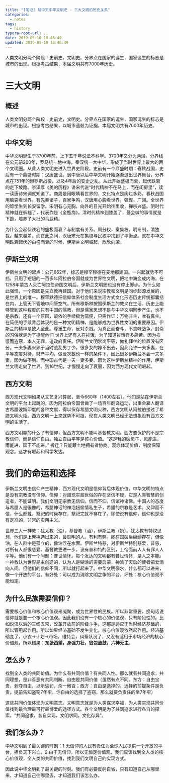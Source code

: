 ```yaml
---
title: "[笔记] 易中天中华文明史 - 三大文明的历史关系"
categories:
  - notes
tags:
  - history
typora-root-url: ..
date: 2019-05-10 18:46:49
updated: 2019-05-10 18:46:49
---
```


人类文明分两个阶段：史前史，文明史。分界点在国家的诞生，国家诞生的标志是城市的出现。根据考古结果，本届文明共有7000年历史。

# 三大文明

## 概述

人类文明分两个阶段：史前史，文明史。分界点在国家的诞生，国家诞生的标志是城市的出现。根据考古结果，以城市遗骸为证据，本届文明共有7000年历史。

## 中华文明

中华文明诞生于3700年前。上下五千年说法不科学。3700年又分为两段。分界线在公元前200年，罗马统一地中海，秦汉统一大中华，形成了当时世界上最大的两个文明圈。从此人类文明史进入世界史阶段。史前有一个鼎盛时期：春秋战国，史后有一个鼎盛时期：汉唐盛世。到中唐以后中华文明开始逐渐退出世界舞台，分界点在751年的怛罗斯战役，以及4年后的安史之乱。从此开始盛极而衰，起伏跌宕的走下坡路。李泽厚《美的历程》讲宋代说“时代精神不在马上，而在闺房里”，读一读唐诗宋词就知道了。商周是用眼睛看世界的，文化特点是绚烂多彩，春秋战国用脑袋看世界，有先秦诸子，百家争鸣，汉唐用心胸看世界，强悍，广阔。全世界的留学生到长安留学。宋明有心无胸，向外的目光开始往里收，禅宗兴盛。明时代精神就在裤裆了，代表作是《金瓶梅》。清时代精神到膝盖了，最会做的事情就是下跪，培养了大批的马屁精。

为什么会起伏跌宕的盛极而衰？与制度有关系。周分权，秦集权，明专制，清独裁。越来越差。而在此之间，汉唐宋元在集权与民权中找到了平衡点。就在中华文明跌宕起伏的由盛而衰的时候，伊斯兰文明崛起，欣欣向荣。

## 伊斯兰文明

伊斯兰文明的起点：公元662年，标志是穆罕穆德在麦地那建国。一兴起就势不可挡，只用了短短的一百多年阿拉伯帝国就成为世界性文明，把地中海变成内海。在1258年蒙古人灭亡阿拉伯帝国文明后，伊斯兰文明圈也没有停止脚步。为什么如此强悍，一个原因是先立教再建国。对于他们来说宗教和文明是同步起源发展的，是世界上的唯一。穆罕默德把信仰体系社会制度生活方式文化形态历史传统都囊括在内，上管天下管地中间管空气。所有穆斯林按照伊斯兰的教义在生活。历史上能够管到这种程度的只有中国的儒教，但是儒家思想不是与中华文明同步产生，也不是宗教。还有一个原因，皈依的手续极为简便，只需作证：万物非主，唯有真主。在简便的手续背后体现的是一种文明精神，是能够成为世界性文明的重要原因。伊斯兰的精神是致人至此。尊重生命，反对杀戮。为真正而奋斗，不意味战争。封斋的习俗就是为了提醒他们 世界上还有人在挨饿，为了知道挨饿有多痛苦。因为挨饿而盗窃，本人无罪，追政府责任。伊斯兰文明崇尚平等，做礼拜坐的位置没有区分。一夫多妻来源于当时战乱男丁少，很多女的嫁不出去，因此允许一夫多妻，在平等态度对待，财产平均，做爱次数也一样的条件下。因此很多伊斯兰不会一夫多妻，因为做不到。而中国古代是一夫一妻多妾。因为这种伊斯兰精神的作用，伊斯兰文明走向了世界。到16世纪，才慢慢走向了衰弱，因为西方现代文明崛起。

## 西方文明

西方现代文明如果从文艺复兴算起，至今660年（1400左右）。他们是站在伊斯兰文明的平台上起跳的，因为阿拉伯帝国曾做了一场百年翻译运动，出重金雇人翻译古希腊波斯印度的各种文献，得以保存希腊文明火种，西方文明从阿拉伯接过了希腊文明火炬。西方文明一上来就势不可挡，现在人类文明已经无法想象没有西方文明的生活了。

西方文明靠的什么？有信仰，但西方文明不能叫基督教文明。西方要保护的不是宗教信仰，而是信仰自由。独立自由平等是核心价值。“这是我的破房子，风能进，雨能进，国王不能进。” 拆迁？只能跟土地拥有者协商。观念体现价值，制度保障观念。这才有崛起和科学发达。

# 我们的命运和选择

伊斯兰文明由信仰产生精神，西方现代文明是信仰背后体现价值，中华文明的特点是没有宗教没有信仰。信仰：对超现实超世俗的存在坚信不疑，它是人类智慧的创造者，不能证明。我们文明无宗教无信仰。信而不仰。信诸神诸佛。中国人的态度与希腊人是很像的，希腊神话的神泡妞偷情私生子，希腊的宗教是艺术。又仰而不信，什么都戴，祭祀的时候存在，祭祀完就不存在了。即使说有信仰，信仰也是没有定准的，非常的实用主义。

世界三大一神教：犹太教（油），基督教（酒），伊斯兰教（奶）。犹太教有特权思想，他们是上帝挑选出来的，最聪明的人。有利有弊。能在国破后继续存在，但像油，在人群中是孤立的，像油浮在水面。伊斯兰特慈，对伊斯兰特别慈爱，普慈，对所有人都很慈爱。基督教更进一步，没有普和特的区别，上帝面前人人有罪人人平等。他们有一个问题：普世情怀。每个发达的文明都有普世情怀，是人之本能。一神教认为世界是主创造的，认为人是糊涂的需要启蒙，神派了天启的使者把爱洒向人间。但他们的信仰不同，所以就打起来了。中华文明像水，什么都可以进来，像一个开放的平台。有好处：可以成为消除文明之争的平台，坏处：核心价值观不能恒定。

## 为什么民族需要信仰？

需要核心价值和核心价值观来凝聚，成为世界性的民族。所以非常重要，换句话说信仰就是要一个核心价值观。因此我们没有一个核心的价值观，只有阶段性的。比如说汉以后的三纲五常，改革开放前的阶级斗争。这都是适应于当时经济基础的，所以管用起作用。所以如果经济基础不发生变化，核心价值观依然起作用。经济基础变了，小农->计划->市场，维持会，纠察队没了，又没有适用于市场经济的核心价值观，所以结果：**东张西望，身强力壮，钱包鼓鼓，六神无主**。

## 怎么办？

找到全人类的共同价值。为什么有共同价值？有共同人性。那么就有共同追求，共同理想，是非善恶有共同判断。自由是共同价值（虽然有点不同。东方：自由宝贵，剥夺自由，以示惩罚，杀一儆百；西方：自由是选择的，选择的前提条件是负责。提前告知盗窃7年牢，你自由的选择了盗窃，那么就要负责任的坐7年牢）

这些共同价值体现为文明意志。文明意志就是为人类谋求幸福，为人类实现共同价值找到最合理最可行最博爱的途径方式。各个文明是为了共同追求进行各自的探索。“共同追求，各自实现，文明求同，文化存异”。

## 我们怎么办？

中华文明到了最关键的时刻：1.无信仰的人民有责任为全球人民提供一个开放的平台，担负天下兴亡。2.由于无信仰，所以无恒定价值观，我们应该找到全人类的核心价值观，全人类的共同价值，找到我们文明自己的实现方式。

因此说中华文明到了最关键的时刻。我们有必要反躬自省，只有知道自己从哪里来，才知道自己往哪里去，才知道我们该怎么办。